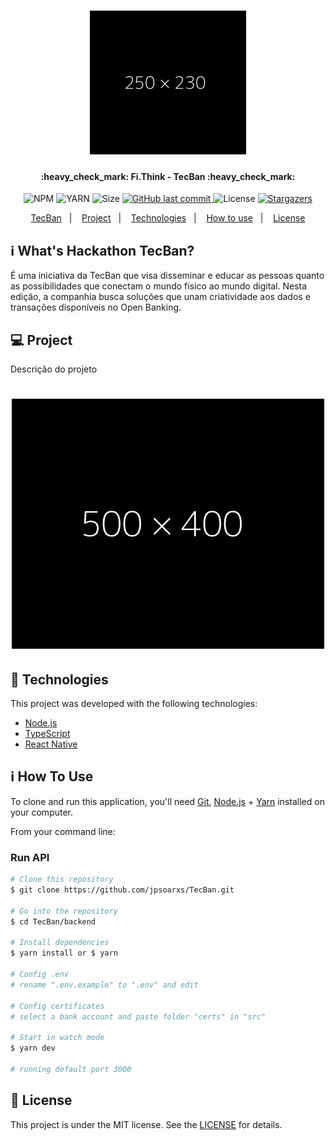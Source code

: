 <h1 align="center">
    <img alt="TecBan" title="#TecBan" src=".github/logo.png" width="250px" />
</h1>

<h4 align="center"> 
	:heavy_check_mark: Fi.Think - TecBan :heavy_check_mark:
</h4>
<p align="center">	
  
  <img alt="NPM" src="https://img.shields.io/npm/v/npm?color=10&logo=10">
  <img alt="YARN" src="https://img.shields.io/badge/yarn-v1.22.4-brightgreen">
  <img alt="Size" src="https://img.shields.io/github/repo-size/jpsoarxs/MH-3">

  <a href="https://github.com/jpsoarxs/TecBan/commits/master">
    <img alt="GitHub last commit" src="https://img.shields.io/github/last-commit/jpsoarxs/TecBan">
  </a>

  <img alt="License" src="https://img.shields.io/badge/license-MIT-brightgreen">

   <a href="https://github.com/jpsoarxs/TecBan/stargazers">
    <img alt="Stargazers" src="https://img.shields.io/github/stars/jpsoarxs/MH-3?style=social">
  </a>

</p>

<p align="center">
  <a href="#TecBan">TecBan</a>&nbsp;&nbsp;&nbsp;|&nbsp;&nbsp;&nbsp;
  <a href="#-project">Project</a>&nbsp;&nbsp;&nbsp;|&nbsp;&nbsp;&nbsp;
  <a href="#rocket-Technologies">Technologies</a>&nbsp;&nbsp;&nbsp;|&nbsp;&nbsp;&nbsp;
  <a href="#-how-to-use">How to use</a>&nbsp;&nbsp;&nbsp;|&nbsp;&nbsp;&nbsp;
  <a href="#memo-license">License</a>
</p>

## :information_source: What's Hackathon TecBan?

É uma iniciativa da TecBan que visa disseminar e educar as pessoas quanto as possibilidades que conectam o mundo físico ao mundo digital. Nesta edição, a companhia busca soluções que unam criatividade aos dados e transações disponíveis no Open Banking.

## 💻 Project

Descrição do projeto

<h1 align="center">
    <img alt="Example" title="Example" src=".github/capa.png" width="500px" />
</h1>


## :rocket: Technologies

This project was developed with the following technologies:

- [Node.js][nodejs]
- [TypeScript][typescript]
- [React Native][rn]

## :information_source: How To Use

To clone and run this application, you'll need [Git](https://git-scm.com), [Node.js][nodejs] + [Yarn][yarn] installed on your computer.

From your command line:

### Run API 

```bash
# Clone this repository
$ git clone https://github.com/jpsoarxs/TecBan.git

# Go into the repository
$ cd TecBan/backend

# Install dependencies
$ yarn install or $ yarn

# Config .env
# rename ".env.example" to ".env" and edit

# Config certificates
# select a bank account and paste folder "certs" in "src"

# Start in watch mode
$ yarn dev

# running default port 3000
```

## :memo: License

This project is under the MIT license. See the [LICENSE](https://github.com/jpsoarxs/TecBan/blob/master/LICENSE) for details.

[nodejs]: https://nodejs.org/
[typescript]: https://www.typescriptlang.org/
[rn]: https://facebook.github.io/react-native/
[yarn]: https://yarnpkg.com/
